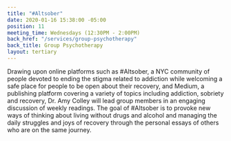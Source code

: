 ```yaml
---
title: "#Altsober"
date: 2020-01-16 15:38:00 -05:00
position: 11
meeting_time: Wednesdays (12:30PM - 2:00PM)
back_href: "/services/group-psychotherapy"
back_title: Group Psychotherapy
layout: tertiary
---
```


Drawing upon online platforms such as #Altsober, a NYC community of people devoted to ending the stigma related to addiction while welcoming a safe place for people to be open about their recovery, and Medium, a publishing platform covering a variety of topics including addiction, sobriety and recovery, Dr. Amy Colley will lead group members in an engaging discussion of weekly readings. The goal of #Altsober is to provoke new ways of thinking about living without drugs and alcohol and managing the daily struggles and joys of recovery through the personal essays of others who are on the same journey.
